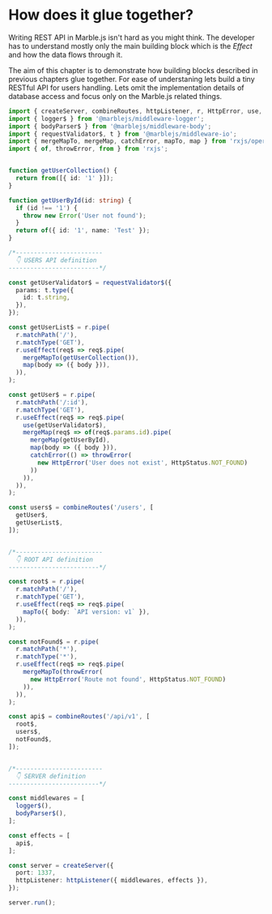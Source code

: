 # How does it glue​ together?

Writing REST API in Marble.js isn't hard as you might think. The developer has to understand mostly only the main building block which is the _Effect_ and how the data flows through it.

The aim of this chapter is to demonstrate how building blocks described in previous chapters glue together. For ease of understaning lets build a tiny RESTful API for users handling. Lets omit the implementation details of database access and focus only on the Marble.js related things.

```typescript
import { createServer, combineRoutes, httpListener, r, HttpError, use, HttpStatus } from '@marblejs/core';
import { logger$ } from '@marblejs/middleware-logger';
import { bodyParser$ } from '@marblejs/middleware-body';
import { requestValidator$, t } from '@marblejs/middleware-io';
import { mergeMapTo, mergeMap, catchError, mapTo, map } from 'rxjs/operators';
import { of, throwError, from } from 'rxjs';


function getUserCollection() {
  return from([{ id: '1' }]);
}

function getUserById(id: string) {
  if (id !== '1') {
    throw new Error('User not found');
  }
  return of({ id: '1', name: 'Test' });
}

/*------------------------
  👇 USERS API definition
-------------------------*/

const getUserValidator$ = requestValidator$({
  params: t.type({
    id: t.string,
  }),
});

const getUserList$ = r.pipe(
  r.matchPath('/'),
  r.matchType('GET'),
  r.useEffect(req$ => req$.pipe(
    mergeMapTo(getUserCollection()),
    map(body => ({ body })),
  )),
);

const getUser$ = r.pipe(
  r.matchPath('/:id'),
  r.matchType('GET'),
  r.useEffect(req$ => req$.pipe(
    use(getUserValidator$),
    mergeMap(req$ => of(req$.params.id).pipe(
      mergeMap(getUserById),
      map(body => ({ body })),
      catchError(() => throwError(
        new HttpError('User does not exist', HttpStatus.NOT_FOUND)
      ))
    )),
  )),
);

const users$ = combineRoutes('/users', [
  getUser$,
  getUserList$,
]);


/*------------------------
  👇 ROOT API definition
-------------------------*/

const root$ = r.pipe(
  r.matchPath('/'),
  r.matchType('GET'),
  r.useEffect(req$ => req$.pipe(
    mapTo({ body: `API version: v1` }),
  )),
);

const notFound$ = r.pipe(
  r.matchPath('*'),
  r.matchType('*'),
  r.useEffect(req$ => req$.pipe(
    mergeMapTo(throwError(
      new HttpError('Route not found', HttpStatus.NOT_FOUND)
    )),
  )),
);

const api$ = combineRoutes('/api/v1', [
  root$,
  users$,
  notFound$,
]);


/*------------------------
  👇 SERVER definition
-------------------------*/

const middlewares = [
  logger$(),
  bodyParser$(),
];

const effects = [
  api$,
];

const server = createServer({
  port: 1337,
  httpListener: httpListener({ middlewares, effects }),
});

server.run();
```

